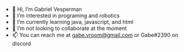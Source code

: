 - 👋 Hi, I’m Gabriel Vesperman
- 👀 I’m interested in programing and robotics
- 🌱 I’m currently learning java, javascript, and html
- 💞️ I’m not looking to collaborate at the moment
- 📫 You can reach me at gabe.vroom@gmail.com or Gabe#2390 on discord

<!---
Gabe2008/Gabe2008 is a ✨ special ✨ repository because its `README.md` (this file) appears on your GitHub profile.
You can click the Preview link to take a look at your changes.
--->
